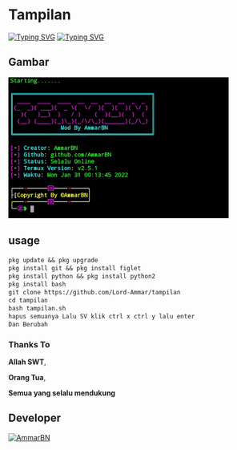 # Tampilan
[![Typing SVG](https://readme-typing-svg.herokuapp.com?color=%23FF0000&lines=Mengubah+Tampilan+Termux+Use)](https://git.io/typing-svg)
[![Typing SVG](https://readme-typing-svg.herokuapp.com?color=%23FF0000&lines=This+My+Github+©AmmarBN)](https://git.io/typing-svg)

## Gambar
 <img src="https://github.com/Lord-Ammar/tampilan/blob/main/IMG_20220131_001444.jpg" width="440" title="Menu" alt="Menu">
</p>

## usage
```
pkg update && pkg upgrade
pkg install git && pkg install figlet
pkg install python && pkg install python2
pkg install bash
git clone https://github.com/Lord-Ammar/tampilan
cd tampilan
bash tampilan.sh
hapus semuanya Lalu SV klik ctrl x ctrl y lalu enter
Dan Berubah
```

### Thanks To 
**Allah SWT**,

**Orang Tua**,

**Semua yang selalu mendukung**

## Developer
[![AmmarBN](https://github.com/Lord-Ammar.png?size=100)](https://github.com/Lord-Ammar)
